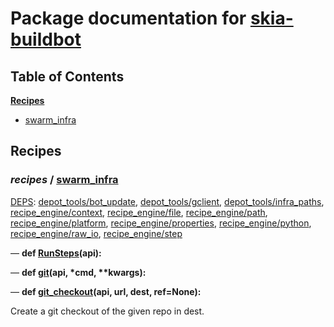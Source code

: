 <!--- AUTOGENERATED BY `./recipes.py test train` -->
# Package documentation for [skia-buildbot]()
## Table of Contents

**[Recipes](#Recipes)**
  * [swarm_infra](#recipes-swarm_infra)
## Recipes

### *recipes* / [swarm\_infra](/infra/bots/recipes/swarm_infra.py)

[DEPS](/infra/bots/recipes/swarm_infra.py#12): [depot\_tools/bot\_update][depot_tools/recipe_modules/bot_update], [depot\_tools/gclient][depot_tools/recipe_modules/gclient], [depot\_tools/infra\_paths][depot_tools/recipe_modules/infra_paths], [recipe\_engine/context][recipe_engine/recipe_modules/context], [recipe\_engine/file][recipe_engine/recipe_modules/file], [recipe\_engine/path][recipe_engine/recipe_modules/path], [recipe\_engine/platform][recipe_engine/recipe_modules/platform], [recipe\_engine/properties][recipe_engine/recipe_modules/properties], [recipe\_engine/python][recipe_engine/recipe_modules/python], [recipe\_engine/raw\_io][recipe_engine/recipe_modules/raw_io], [recipe\_engine/step][recipe_engine/recipe_modules/step]

&mdash; **def [RunSteps](/infra/bots/recipes/swarm_infra.py#92)(api):**

&mdash; **def [git](/infra/bots/recipes/swarm_infra.py#34)(api, \*cmd, \*\*kwargs):**

&mdash; **def [git\_checkout](/infra/bots/recipes/swarm_infra.py#42)(api, url, dest, ref=None):**

Create a git checkout of the given repo in dest.

[depot_tools/recipe_modules/bot_update]: https://chromium.googlesource.com/chromium/tools/depot_tools.git/+/c35aba51d39f9bcc2dcd4334903b4b7f83f8f3e8/recipes/README.recipes.md#recipe_modules-bot_update
[depot_tools/recipe_modules/gclient]: https://chromium.googlesource.com/chromium/tools/depot_tools.git/+/c35aba51d39f9bcc2dcd4334903b4b7f83f8f3e8/recipes/README.recipes.md#recipe_modules-gclient
[depot_tools/recipe_modules/infra_paths]: https://chromium.googlesource.com/chromium/tools/depot_tools.git/+/c35aba51d39f9bcc2dcd4334903b4b7f83f8f3e8/recipes/README.recipes.md#recipe_modules-infra_paths
[recipe_engine/recipe_modules/context]: https://chromium.googlesource.com/infra/luci/recipes-py.git/+/5c0c63e50c92e7a1a5fd81b3283f03b096abe667/README.recipes.md#recipe_modules-context
[recipe_engine/recipe_modules/file]: https://chromium.googlesource.com/infra/luci/recipes-py.git/+/5c0c63e50c92e7a1a5fd81b3283f03b096abe667/README.recipes.md#recipe_modules-file
[recipe_engine/recipe_modules/path]: https://chromium.googlesource.com/infra/luci/recipes-py.git/+/5c0c63e50c92e7a1a5fd81b3283f03b096abe667/README.recipes.md#recipe_modules-path
[recipe_engine/recipe_modules/platform]: https://chromium.googlesource.com/infra/luci/recipes-py.git/+/5c0c63e50c92e7a1a5fd81b3283f03b096abe667/README.recipes.md#recipe_modules-platform
[recipe_engine/recipe_modules/properties]: https://chromium.googlesource.com/infra/luci/recipes-py.git/+/5c0c63e50c92e7a1a5fd81b3283f03b096abe667/README.recipes.md#recipe_modules-properties
[recipe_engine/recipe_modules/python]: https://chromium.googlesource.com/infra/luci/recipes-py.git/+/5c0c63e50c92e7a1a5fd81b3283f03b096abe667/README.recipes.md#recipe_modules-python
[recipe_engine/recipe_modules/raw_io]: https://chromium.googlesource.com/infra/luci/recipes-py.git/+/5c0c63e50c92e7a1a5fd81b3283f03b096abe667/README.recipes.md#recipe_modules-raw_io
[recipe_engine/recipe_modules/step]: https://chromium.googlesource.com/infra/luci/recipes-py.git/+/5c0c63e50c92e7a1a5fd81b3283f03b096abe667/README.recipes.md#recipe_modules-step
